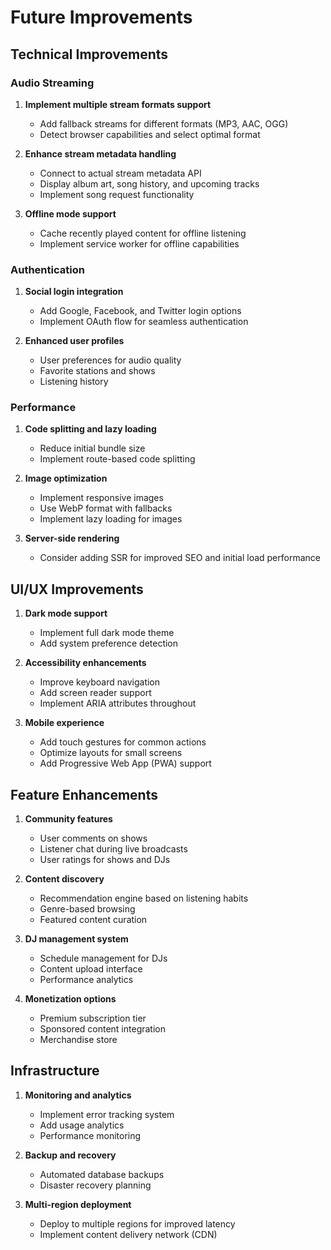 
# Future Improvements

## Technical Improvements

### Audio Streaming
1. **Implement multiple stream formats support**
   - Add fallback streams for different formats (MP3, AAC, OGG)
   - Detect browser capabilities and select optimal format

2. **Enhance stream metadata handling**
   - Connect to actual stream metadata API
   - Display album art, song history, and upcoming tracks
   - Implement song request functionality

3. **Offline mode support**
   - Cache recently played content for offline listening
   - Implement service worker for offline capabilities

### Authentication
1. **Social login integration**
   - Add Google, Facebook, and Twitter login options
   - Implement OAuth flow for seamless authentication

2. **Enhanced user profiles**
   - User preferences for audio quality
   - Favorite stations and shows
   - Listening history

### Performance
1. **Code splitting and lazy loading**
   - Reduce initial bundle size
   - Implement route-based code splitting

2. **Image optimization**
   - Implement responsive images
   - Use WebP format with fallbacks
   - Implement lazy loading for images

3. **Server-side rendering**
   - Consider adding SSR for improved SEO and initial load performance

## UI/UX Improvements

1. **Dark mode support**
   - Implement full dark mode theme
   - Add system preference detection

2. **Accessibility enhancements**
   - Improve keyboard navigation
   - Add screen reader support
   - Implement ARIA attributes throughout

3. **Mobile experience**
   - Add touch gestures for common actions
   - Optimize layouts for small screens
   - Add Progressive Web App (PWA) support

## Feature Enhancements

1. **Community features**
   - User comments on shows
   - Listener chat during live broadcasts
   - User ratings for shows and DJs

2. **Content discovery**
   - Recommendation engine based on listening habits
   - Genre-based browsing
   - Featured content curation

3. **DJ management system**
   - Schedule management for DJs
   - Content upload interface
   - Performance analytics

4. **Monetization options**
   - Premium subscription tier
   - Sponsored content integration
   - Merchandise store

## Infrastructure

1. **Monitoring and analytics**
   - Implement error tracking system
   - Add usage analytics
   - Performance monitoring

2. **Backup and recovery**
   - Automated database backups
   - Disaster recovery planning

3. **Multi-region deployment**
   - Deploy to multiple regions for improved latency
   - Implement content delivery network (CDN)
